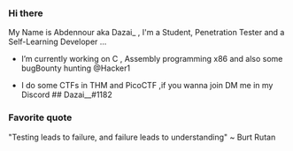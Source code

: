 ### Hi there 

My Name is Abdennour aka Dazai_ , I'm a Student, Penetration Tester and a Self-Learning Developer ...

- I’m currently working on C , Assembly programming x86 and also some bugBounty hunting @Hacker1   

- I do some CTFs in THM and PicoCTF ,if you wanna join DM me in my Discord ## Dazai__#1182

### Favorite quote

"Testing leads to failure, and failure leads to understanding" ~ Burt Rutan
